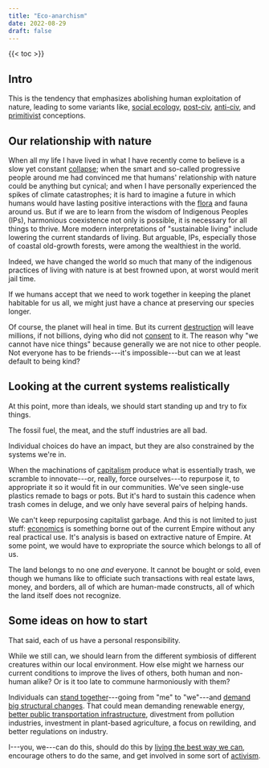 ```yaml
---
title: "Eco-anarchism"
date: 2022-08-29
draft: false
---
```


{{< toc >}}

## Intro

This is the tendency that emphasizes abolishing human exploitation of nature,
leading to some variants like,
[social ecology](/social-ecology),
[post-civ](/post-civ),
[anti-civ](/anti-civ),
and [primitivist](/primitivism) conceptions.

## Our relationship with nature

When all my life I have lived in what I have recently come to believe is
a slow yet constant [collapse](/collapse); when the smart and so-called
progressive people around me had convinced me that humans' relationship
with nature could be anything but cynical; and when I have personally
experienced the spikes of climate catastrophes; it is hard to imagine a
future in which humans would have lasting positive interactions with the
[flora](/plants) and fauna around us. But if we are to learn from the wisdom of
Indigenous Peoples (IPs), harmonious coexistence not only is possible, it is
necessary for all things to thrive. More modern interpretations of
"sustainable living" include lowering the current standards of living.
But arguable, IPs, especially those of coastal old-growth forests, were
among the wealthiest in the world.

Indeed, we have changed the world so
much that many of the indigenous practices of living with nature is at
best frowned upon, at worst would merit jail time.

If we humans accept that we need to work together in keeping the planet
habitable for us all, we might just have a chance at preserving our species
longer.

Of course, the planet will heal in time. But its current [destruction](/destruction)
will leave millions, if not billions, dying who did not
[consent](/consent) to it. The reason why "we cannot have nice things" because generally
we are not nice to other people. Not everyone has to be friends---it's
impossible---but can we at least default to being kind?

## Looking at the current systems realistically

At this point, more than ideals, we should start standing up and try to
fix things.

The fossil fuel, the meat, and the stuff industries are all bad.

Individual choices do have an impact,
but they are also constrained by the systems we're in.

When the machinations of [capitalism](/capitalism) produce what is essentially trash,
we scramble to innovate---or, really, force ourselves---to repurpose it,
to appropriate it so it would fit in our communities. We've seen
single-use plastics remade to bags or pots.
But it's hard to sustain this cadence when trash comes in deluge, and we
only have several pairs of helping hands.

We can't keep repurposing capitalist garbage. And this is not limited to
just stuff: [economics](/economics) is something borne out of the
current Empire without any real practical use. It's analysis is based on
extractive nature of Empire. At some point, we would have to expropriate
the source which belongs to all of us.

The land belongs to no one *and* everyone. It cannot be bought or sold,
even though we humans like to officiate such transactions with real
estate laws, money, and borders, all of which are human-made constructs,
all of which the land itself does not recognize.

## Some ideas on how to start

That said, each of us have a personal responsibility.

While we still can, we should learn from the different symbiosis of
different creatures within our local environment. How else might we
harness our current conditions to improve the lives of others, both
human and non-human alike? Or is it too late to commune harmoniously
with them?

Individuals can
[stand together](/mutual-aid)---going from "me" to "we"---and
[demand big structural changes](/revolution). That could mean demanding
renewable energy, [better public transportation infrastructure](/transpo),
divestment from pollution industries, investment in plant-based
agriculture, a focus on rewilding, and better regulations on industry.

I---you, we---can do this, should do this by
[living the best way we can](/simple-living),
encourage others to do the same,
and get involved in some sort of [activism](/activism).
